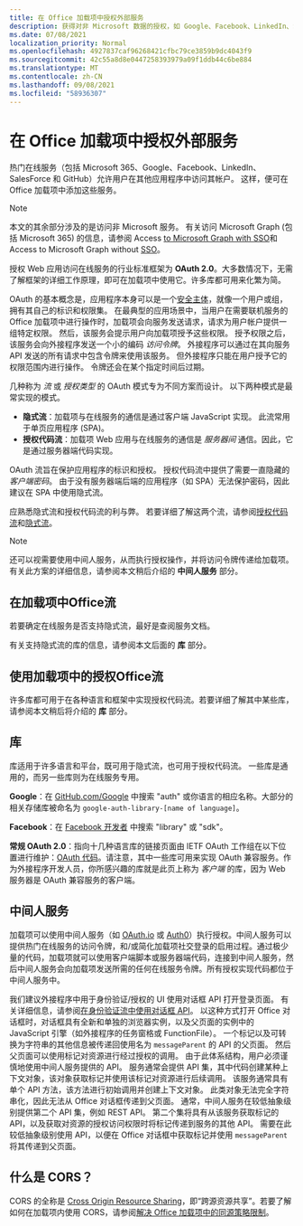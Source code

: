 ```yaml
---
title: 在 Office 加载项中授权外部服务
description: 获得对非 Microsoft 数据的授权，如 Google、Facebook、LinkedIn、SalesForce 和使用 OAuth 2.0、授权代码和隐式流的 GitHub。
ms.date: 07/08/2021
localization_priority: Normal
ms.openlocfilehash: 4927837caf96268421cfbc79ce3859b9dc4043f9
ms.sourcegitcommit: 42c55a8d8e0447258393979a09f1ddb44c6be884
ms.translationtype: MT
ms.contentlocale: zh-CN
ms.lasthandoff: 09/08/2021
ms.locfileid: "58936307"
---
```

# <a name="authorize-external-services-in-your-office-add-in"></a>在 Office 加载项中授权外部服务

热门在线服务（包括 Microsoft 365、Google、Facebook、LinkedIn、SalesForce 和 GitHub）允许用户在其他应用程序中访问其帐户。 这样，便可在 Office 加载项中添加这些服务。

> [!NOTE]
> 本文的其余部分涉及的是访问非 Microsoft 服务。 有关访问 Microsoft Graph (包括 Microsoft 365) 的信息，请参阅 Access [to Microsoft Graph with SSO](overview-authn-authz.md#access-to-microsoft-graph-with-sso)和 Access to Microsoft Graph without [SSO](overview-authn-authz.md#access-to-microsoft-graph-without-sso)。

授权 Web 应用访问在线服务的行业标准框架为 **OAuth 2.0**。大多数情况下，无需了解框架的详细工作原理，即可在加载项中使用它。许多库都可用来化繁为简。

OAuth 的基本概念是，应用程序本身可以是一个[安全主体](/windows/security/identity-protection/access-control/security-principals)，就像一个用户或组，拥有其自己的标识和权限集。 在最典型的应用场景中，当用户在需要联机服务的 Office 加载项中进行操作时，加载项会向服务发送请求，请求为用户帐户提供一组特定权限。 然后，该服务会提示用户向加载项授予这些权限。 授予权限之后，该服务会向外接程序发送一个小的编码 *访问令牌*。 外接程序可以通过在其向服务 API 发送的所有请求中包含令牌来使用该服务。 但外接程序只能在用户授予它的权限范围内进行操作。 令牌还会在某个指定时间后过期。

几种称为 *流* 或 *授权类型* 的 OAuth 模式专为不同方案而设计。 以下两种模式是最常实现的模式。

- **隐式流**：加载项与在线服务的通信是通过客户端 JavaScript 实现。 此流常用于单页应用程序 (SPA)。
- **授权代码流**：加载项 Web 应用与在线服务的通信是 *服务器间* 通信。因此，它是通过服务器端代码实现。

OAuth 流旨在保护应用程序的标识和授权。 授权代码流中提供了需要一直隐藏的 *客户端密码*。 由于没有服务器端后端的应用程序（如 SPA）无法保护密码，因此建议在 SPA 中使用隐式流。

应熟悉隐式流和授权代码流的利与弊。 若要详细了解这两个流，请参阅[授权代码流](https://tools.ietf.org/html/rfc6749#section-1.3.1)和[隐式流](https://tools.ietf.org/html/rfc6749#section-1.3.2)。

> [!NOTE]
> 还可以视需要使用中间人服务，从而执行授权操作，并将访问令牌传递给加载项。 有关此方案的详细信息，请参阅本文稍后介绍的 **中间人服务** 部分。

## <a name="use-the-implicit-flow-in-office-add-ins"></a>在加载项中Office流

若要确定在线服务是否支持隐式流，最好是查阅服务文档。

有关支持隐式流的库的信息，请参阅本文后面的 **库** 部分。

## <a name="use-the-authorization-code-flow-in-office-add-ins"></a>使用加载项中的授权Office流

许多库都可用于在各种语言和框架中实现授权代码流。若要详细了解其中某些库，请参阅本文稍后将介绍的 **库** 部分。

## <a name="libraries"></a>库

库适用于许多语言和平台，既可用于隐式流，也可用于授权代码流。 一些库是通用的，而另一些库则为在线服务专用。

**Google**：在 [GitHub.com/Google](https://github.com/google) 中搜索 "auth" 或你语言的相应名称。大部分的相关存储库被命名为 `google-auth-library-[name of language]`。

**Facebook**：在 [Facebook 开发者](https://developers.facebook.com) 中搜索 "library" 或 "sdk"。

**常规 OAuth 2.0**：指向十几种语言库的链接页面由 IETF OAuth 工作组在以下位置进行维护：[OAuth 代码](https://oauth.net/code/)。请注意，其中一些库可用来实现 OAuth 兼容服务。作为外接程序开发人员，你所感兴趣的库就是此页上称为 *客户端* 的库，因为 Web 服务器是 OAuth 兼容服务的客户端。

## <a name="middleman-services"></a>中间人服务

加载项可以使用中间人服务（如 [OAuth.io](https://oauth.io) 或 [Auth0](https://auth0.com)）执行授权。中间人服务可以提供热门在线服务的访问令牌，和/或简化加载项社交登录的启用过程。通过极少量的代码，加载项就可以使用客户端脚本或服务器端代码，连接到中间人服务，然后中间人服务会向加载项发送所需的任何在线服务令牌。所有授权实现代码都位于中间人服务中。

我们建议外接程序中用于身份验证/授权的 UI 使用对话框 API 打开登录页面。 有关详细信息，请参阅[在身份验证流中使用对话框 API](dialog-api-in-office-add-ins.md#use-the-dialog-apis-in-an-authentication-flow)。 以这种方式打开 Office 对话框时，对话框具有全新和单独的浏览器实例，以及父页面的实例中的 JavaScript 引擎（如外接程序的任务窗格或 FunctionFile）。 一个标记以及可转换为字符串的其他信息被传递回使用名为 `messageParent` 的 API 的父页面。 然后父页面可以使用标记对资源进行经过授权的调用。 由于此体系结构，用户必须谨慎地使用中间人服务提供的 API。 服务通常会提供 API 集，其中代码创建某种上下文对象，该对象获取标记并使用该标记对资源进行后续调用。 该服务通常具有单个 API 方法，该方法进行初始调用并创建上下文对象。 此类对象无法完全字符串化，因此无法从 Office 对话框传递到父页面。 通常，中间人服务在较低抽象级别提供第二个 API 集，例如 REST API。 第二个集将具有从该服务获取标记的 API，以及获取对资源的授权访问权限时将标记传递到服务的其他 API。 需要在此较低抽象级别使用 API，以便在 Office 对话框中获取标记并使用 `messageParent` 将其传递到父页面。

## <a name="what-is-cors"></a>什么是 CORS？

CORS 的全称是 [Cross Origin Resource Sharing](https://developer.mozilla.org/docs/Web/HTTP/Access_control_CORS)，即“跨源资源共享”。若要了解如何在加载项内使用 CORS，请参阅[解决 Office 加载项中的同源策略限制](addressing-same-origin-policy-limitations.md)。
